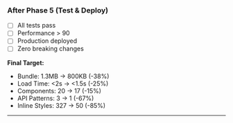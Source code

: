 ### After Phase 5 (Test & Deploy)

- [ ] All tests pass
- [ ] Performance > 90
- [ ] Production deployed
- [ ] Zero breaking changes

**Final Target:**

- Bundle: 1.3MB → 800KB (-38%)
- Load Time: <2s → <1.5s (-25%)
- Components: 20 → 17 (-15%)
- API Patterns: 3 → 1 (-67%)
- Inline Styles: 327 → 50 (-85%)

---
